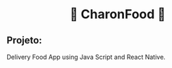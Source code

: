 <h1 align="center">🔎 CharonFood 🍔</h1>
  
## Projeto:

Delivery Food App using Java Script and React Native.

